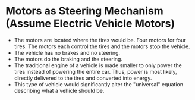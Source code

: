# Motors as Steering Mechanism (Assume Electric Vehicle Motors)

- The motors are located where the tires would be. Four motors for four tires. The motors each control the tires and the motors stop the vehicle.
- The vehicle has no brakes and no steering.
- The motors do the braking and the steering.
- The traditional engine of a vehicle is made smaller to only power the tires instead of powering the entire car. Thus, power is most likely, directly delivered to the tires and converted into energy.
- This type of vehicle would significantly alter the "universal" equation describing what a vehicle should be.


